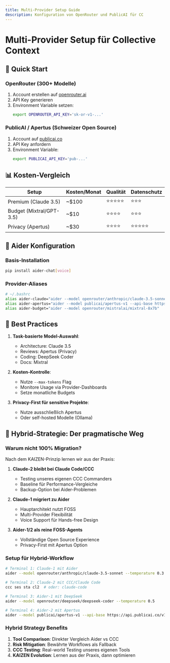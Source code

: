 ```yaml
---
title: Multi-Provider Setup Guide
description: Konfiguration von OpenRouter und PublicAI für CC
---
```


# Multi-Provider Setup für Collective Context

## 🚀 Quick Start

### OpenRouter (300+ Modelle)

1. Account erstellen auf [openrouter.ai](https://openrouter.ai)
2. API Key generieren
3. Environment Variable setzen:
   ```bash
   export OPENROUTER_API_KEY='sk-or-v1-...'
   ```

### PublicAI / Apertus (Schweizer Open Source)

1. Account auf [publicai.co](https://publicai.co)
2. API Key anfordern
3. Environment Variable:
   ```bash
   export PUBLICAI_API_KEY='pub-...'
   ```

## 📊 Kosten-Vergleich

| Setup | Kosten/Monat | Qualität | Datenschutz |
|-------|--------------|----------|-------------|
| Premium (Claude 3.5) | ~$100 | ⭐⭐⭐⭐⭐ | ⭐⭐⭐ |
| Budget (Mixtral/GPT-3.5) | ~$10 | ⭐⭐⭐⭐ | ⭐⭐⭐ |
| Privacy (Apertus) | ~$30 | ⭐⭐⭐⭐ | ⭐⭐⭐⭐⭐ |

## 🔧 Aider Konfiguration

### Basis-Installation
```bash
pip install aider-chat[voice]
```

### Provider-Aliases
```bash
# ~/.bashrc
alias aider-claude="aider --model openrouter/anthropic/claude-3.5-sonnet"
alias aider-apertus="aider --model publicai/apertus-v1 --api-base https://api.publicai.co/v1"
alias aider-budget="aider --model openrouter/mistralai/mixtral-8x7b"
```

## 🎯 Best Practices

1. **Task-basierte Model-Auswahl**:
   - Architecture: Claude 3.5
   - Reviews: Apertus (Privacy)
   - Coding: DeepSeek Coder
   - Docs: Mixtral

2. **Kosten-Kontrolle**:
   - Nutze `--max-tokens` Flag
   - Monitore Usage via Provider-Dashboards
   - Setze monatliche Budgets

3. **Privacy-First für sensitive Projekte**:
   - Nutze ausschließlich Apertus
   - Oder self-hosted Modelle (Ollama)

## 🔄 Hybrid-Strategie: Der pragmatische Weg

### Warum nicht 100% Migration?

Nach dem KAIZEN-Prinzip lernen wir aus der Praxis:

1. **Claude-2 bleibt bei Claude Code/CCC**
   - Testing unseres eigenen CCC Commanders
   - Baseline für Performance-Vergleiche
   - Backup-Option bei Aider-Problemen

2. **Claude-1 migriert zu Aider**
   - Hauptarchitekt nutzt FOSS
   - Multi-Provider Flexibilität
   - Voice Support für Hands-free Design

3. **Aider-1/2 als reine FOSS-Agents**
   - Vollständige Open Source Experience
   - Privacy-First mit Apertus Option

### Setup für Hybrid-Workflow

```bash
# Terminal 1: Claude-1 mit Aider
aider --model openrouter/anthropic/claude-3.5-sonnet --temperature 0.3

# Terminal 2: Claude-2 mit CCC/Claude Code
ccc ses sta cl2  # oder: claude-code

# Terminal 3: Aider-1 mit DeepSeek
aider --model openrouter/deepseek/deepseek-coder --temperature 0.5

# Terminal 4: Aider-2 mit Apertus
aider --model publicai/apertus-v1 --api-base https://api.publicai.co/v1 --temperature 0.5
```

### Hybrid Strategy Benefits

1. **Tool Comparison**: Direkter Vergleich Aider vs CCC
2. **Risk Mitigation**: Bewährte Workflows als Fallback
3. **CCC Testing**: Real-world Testing unseres eigenen Tools
4. **KAIZEN Evolution**: Lernen aus der Praxis, dann optimieren
